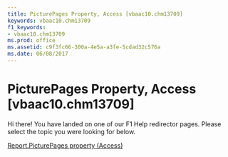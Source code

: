 ```yaml
---
title: PicturePages Property, Access [vbaac10.chm13709]
keywords: vbaac10.chm13709
f1_keywords:
- vbaac10.chm13709
ms.prod: office
ms.assetid: c9f3fc66-300a-4e5a-a3fe-5cdad32c576a
ms.date: 06/08/2017
---
```



# PicturePages Property, Access [vbaac10.chm13709]

Hi there! You have landed on one of our F1 Help redirector pages. Please select the topic you were looking for below.

[Report.PicturePages property (Access)](http://msdn.microsoft.com/library/a1266a43-3e1c-33f3-ae18-a7306723cc11%28Office.15%29.aspx)

